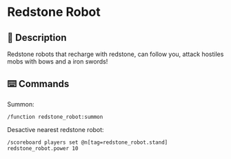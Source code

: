 # Redstone Robot

## 📖 Description

Redstone robots that recharge with redstone, can follow you, attack hostiles mobs with bows and a iron swords!

## ⌨️ Commands

Summon:

```mcfunction
/function redstone_robot:summon
```

Desactive nearest redstone robot:

```mcfunction
/scoreboard players set @n[tag=redstone_robot.stand] redstone_robot.power 10
```
